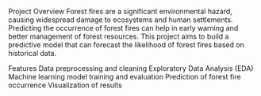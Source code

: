 Project Overview
Forest fires are a significant environmental hazard, causing widespread damage to ecosystems and human settlements. Predicting the occurrence of forest fires can help in early warning and better management of forest resources. This project aims to build a predictive model that can forecast the likelihood of forest fires based on historical data.

Features
Data preprocessing and cleaning
Exploratory Data Analysis (EDA)
Machine learning model training and evaluation
Prediction of forest fire occurrence
Visualization of results